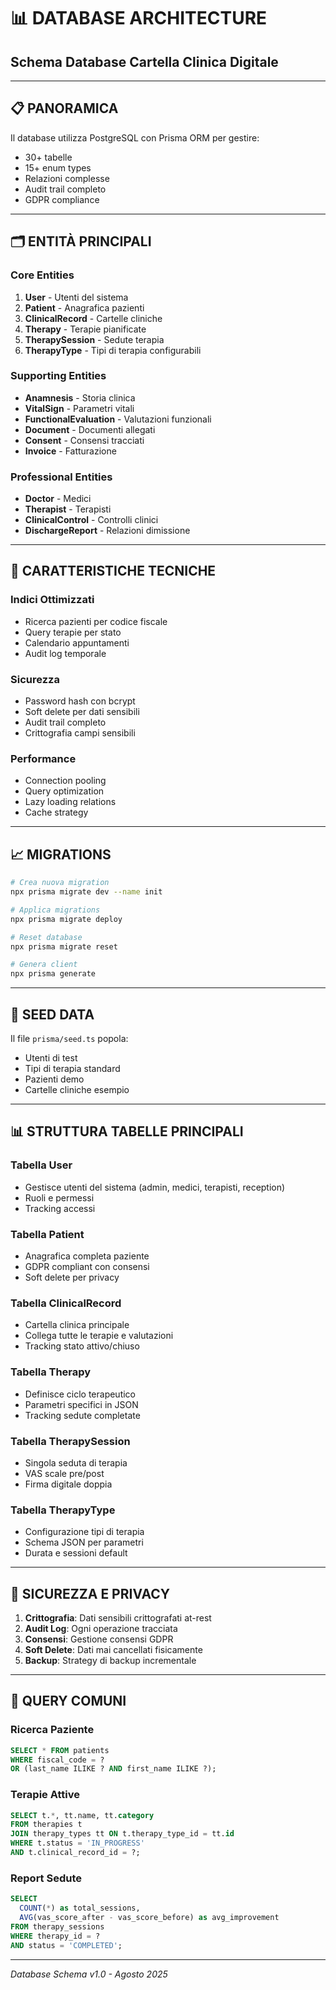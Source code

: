 # 📊 DATABASE ARCHITECTURE
## Schema Database Cartella Clinica Digitale

---

## 📋 PANORAMICA

Il database utilizza PostgreSQL con Prisma ORM per gestire:
- 30+ tabelle
- 15+ enum types
- Relazioni complesse
- Audit trail completo
- GDPR compliance

---

## 🗂️ ENTITÀ PRINCIPALI

### Core Entities
1. **User** - Utenti del sistema
2. **Patient** - Anagrafica pazienti
3. **ClinicalRecord** - Cartelle cliniche
4. **Therapy** - Terapie pianificate
5. **TherapySession** - Sedute terapia
6. **TherapyType** - Tipi di terapia configurabili

### Supporting Entities
- **Anamnesis** - Storia clinica
- **VitalSign** - Parametri vitali
- **FunctionalEvaluation** - Valutazioni funzionali
- **Document** - Documenti allegati
- **Consent** - Consensi tracciati
- **Invoice** - Fatturazione

### Professional Entities
- **Doctor** - Medici
- **Therapist** - Terapisti
- **ClinicalControl** - Controlli clinici
- **DischargeReport** - Relazioni dimissione

---

## 🔧 CARATTERISTICHE TECNICHE

### Indici Ottimizzati
- Ricerca pazienti per codice fiscale
- Query terapie per stato
- Calendario appuntamenti
- Audit log temporale

### Sicurezza
- Password hash con bcrypt
- Soft delete per dati sensibili
- Audit trail completo
- Crittografia campi sensibili

### Performance
- Connection pooling
- Query optimization
- Lazy loading relations
- Cache strategy

---

## 📈 MIGRATIONS

```bash
# Crea nuova migration
npx prisma migrate dev --name init

# Applica migrations
npx prisma migrate deploy

# Reset database
npx prisma migrate reset

# Genera client
npx prisma generate
```

---

## 🌱 SEED DATA

Il file `prisma/seed.ts` popola:
- Utenti di test
- Tipi di terapia standard
- Pazienti demo
- Cartelle cliniche esempio

---

## 📊 STRUTTURA TABELLE PRINCIPALI

### Tabella User
- Gestisce utenti del sistema (admin, medici, terapisti, reception)
- Ruoli e permessi
- Tracking accessi

### Tabella Patient
- Anagrafica completa paziente
- GDPR compliant con consensi
- Soft delete per privacy

### Tabella ClinicalRecord
- Cartella clinica principale
- Collega tutte le terapie e valutazioni
- Tracking stato attivo/chiuso

### Tabella Therapy
- Definisce ciclo terapeutico
- Parametri specifici in JSON
- Tracking sedute completate

### Tabella TherapySession
- Singola seduta di terapia
- VAS scale pre/post
- Firma digitale doppia

### Tabella TherapyType
- Configurazione tipi di terapia
- Schema JSON per parametri
- Durata e sessioni default

---

## 🔐 SICUREZZA E PRIVACY

1. **Crittografia**: Dati sensibili crittografati at-rest
2. **Audit Log**: Ogni operazione tracciata
3. **Consensi**: Gestione consensi GDPR
4. **Soft Delete**: Dati mai cancellati fisicamente
5. **Backup**: Strategy di backup incrementale

---

## 📝 QUERY COMUNI

### Ricerca Paziente
```sql
SELECT * FROM patients 
WHERE fiscal_code = ? 
OR (last_name ILIKE ? AND first_name ILIKE ?);
```

### Terapie Attive
```sql
SELECT t.*, tt.name, tt.category 
FROM therapies t
JOIN therapy_types tt ON t.therapy_type_id = tt.id
WHERE t.status = 'IN_PROGRESS'
AND t.clinical_record_id = ?;
```

### Report Sedute
```sql
SELECT 
  COUNT(*) as total_sessions,
  AVG(vas_score_after - vas_score_before) as avg_improvement
FROM therapy_sessions
WHERE therapy_id = ?
AND status = 'COMPLETED';
```

---

*Database Schema v1.0 - Agosto 2025*
